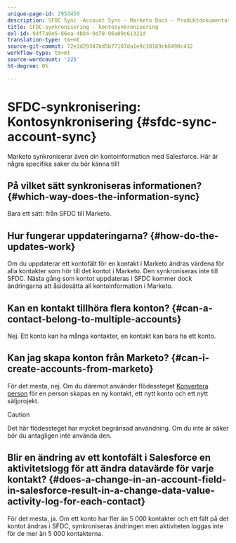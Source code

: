 ```yaml
---
unique-page-id: 2953459
description: SFDC Sync -Account Sync - Marketo Docs - Produktdokumentation
title: SFDC-synkronisering - kontosynkronisering
exl-id: 94f7a9e5-86ea-4bb4-9d78-96a09c61321d
translation-type: tm+mt
source-git-commit: 72e1d29347bd5b77107da1e9c30169cb6490c432
workflow-type: tm+mt
source-wordcount: '225'
ht-degree: 0%

---
```


# SFDC-synkronisering: Kontosynkronisering {#sfdc-sync-account-sync}

Marketo synkroniserar även din kontoinformation med Salesforce. Här är några specifika saker du bör känna till!

## På vilket sätt synkroniseras informationen? {#which-way-does-the-information-sync}

Bara ett sätt: från SFDC till Marketo.

## Hur fungerar uppdateringarna? {#how-do-the-updates-work}

Om du uppdaterar ett kontofält för en kontakt i Marketo ändras värdena för alla kontakter som hör till det kontot i Marketo. Den synkroniseras inte till SFDC. Nästa gång som kontot uppdateras i SFDC kommer dock ändringarna att åsidosätta all kontoinformation i Marketo.

## Kan en kontakt tillhöra flera konton?  {#can-a-contact-belong-to-multiple-accounts}

Nej. Ett konto kan ha många kontakter, en kontakt kan bara ha ett konto.

## Kan jag skapa konton från Marketo? {#can-i-create-accounts-from-marketo}

För det mesta, nej. Om du däremot använder flödessteget [Konvertera person](/help/marketo/product-docs/core-marketo-concepts/smart-campaigns/flow-actions/convert-person.md) för en person skapas en ny kontakt, ett nytt konto och ett nytt säljprojekt.

>[!CAUTION]
>
>Det här flödessteget har mycket begränsad användning. Om du inte är säker bör du antagligen inte använda den.

## Blir en ändring av ett kontofält i Salesforce en aktivitetslogg för att ändra datavärde för varje kontakt?  {#does-a-change-in-an-account-field-in-salesforce-result-in-a-change-data-value-activity-log-for-each-contact}

För det mesta, ja. Om ett konto har fler än 5 000 kontakter och ett fält på det kontot ändras i SFDC, synkroniseras ändringen men aktiviteten loggas inte för de mer än 5 000 kontakterna.
